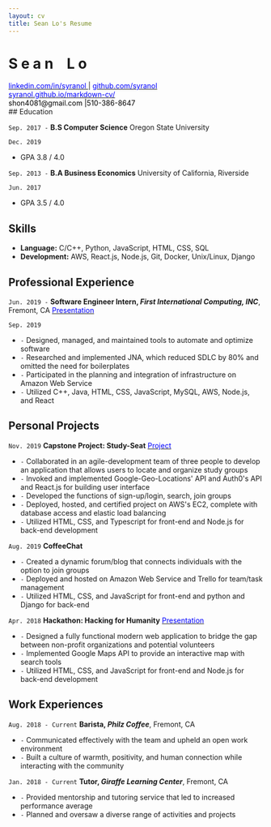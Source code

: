 ```yaml
--- 
layout: cv
title: Sean Lo's Resume
--- 
```


# S e a n     <span style="opacity:0;">_</span> L o


<div id="webaddress">
  <a href="https://www.linkedin.com/in/syranol"><font color="blue">linkedin.com/in/syranol </font></a>
  | <a href="https://github.com/syranol"><font color="blue">github.com/syranol</font></a>
</div>

<div id="webaddress">
  <a href="https://syranol.github.io/markdown-cv/"><font color="blue">syranol.github.io/markdown-cv/ </font></a>
</div>

<div id="webaddress">
  <a><font color="black"> shon4081@gmail.com |510-386-8647 </font> </a>
</div>
## Education

`Sep. 2017 -`
__B.S Computer Science__   Oregon State University

`Dec. 2019` 
- GPA 3.8 / 4.0

`Sep. 2013 -` 
__B.A Business Economics__   University of California, Riverside

`Jun. 2017`
- GPA 3.5 / 4.0

## Skills  
- __Language:__ C/C++, Python, JavaScript, HTML, CSS, SQL 
- __Development:__ AWS, React.js, Node.js, Git, Docker, Unix/Linux, Django   

## Professional Experience  
`Jun. 2019 -`
__Software Engineer Intern, *First International Computing, INC*__, Fremont, CA <a href="https://www.slideshare.net/slideshow/embed_code/key/8Q79mh33AwR0jS"> <font color="blue"> Presentation </font> </a>

`Sep. 2019` 
- `-` Designed, managed, and maintained tools to automate and optimize software
- `-` Researched and implemented JNA, which reduced SDLC by 80%
and omitted the need for boilerplates
- `-` Participated in the planning and integration of infrastructure on Amazon Web Service
- `-` Utilized C++, Java, HTML, CSS, JavaScript, MySQL, AWS, Node.js, and React

## Personal Projects

`Nov. 2019` 
__Capstone Project: Study-Seat__  <a href="https://github.com/syranol/Study-Seat"> <font color="blue"> Project </font> </a>

- `-` Collaborated in an agile-development team of three people to develop an application that allows users to locate and organize study groups
- `-` Invoked and implemented Google-Geo-Locations' API and Auth0's API and React.js for building user interface 
- `-` Developed the functions of sign-up/login, search, join groups 
- `-` Deployed, hosted, and certified project on AWS's EC2, complete with database access and elastic load balancing 
- `-` Utilized HTML, CSS, and Typescript for front-end and Node.js for back-end development

`Aug. 2019` 
__CoffeeChat__  

- `-` Created a dynamic forum/blog that connects individuals with the option to join groups 
- `-` Deployed and hosted on Amazon Web Service and Trello for team/task management 
- `-` Utilized HTML, CSS, and JavaScript for front-end and python and Django for back-end

`Apr. 2018` 
__Hackathon: Hacking for Humanity__  <a href="https://xd.adobe.com/view/48a66b77-5435-4eb8-4328-1f67f7a879dc-3e97/"> <font color="blue"> Presentation </font> </a>

- `-` Designed a fully functional modern web application to bridge the gap between non-profit organizations and potential volunteers 
- `-` Implemented Google Maps API to provide an interactive map with search tools 
- `-` Utilized HTML, CSS, and JavaScript for front-end and Node.js for back-end development

## Work Experiences  
`Aug. 2018 - Current` 
__Barista, *Philz Coffee*__, Fremont, CA  

- `-` Communicated effectively with the team and upheld an open work environment
- `-` Built a culture of warmth, positivity, and human connection while interacting with the community  

`Jan. 2018 - Current` 
__Tutor, *Giraffe Learning Center*__, Fremont, CA  

- `-` Provided mentorship and tutoring service that led to increased performance average
- `-` Planned and oversaw a diverse range of activities and projects


